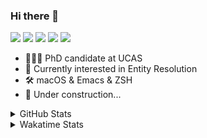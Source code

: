 ### Hi there 👋

[![](https://img.shields.io/badge/-Email-325180?logo=maildotru&logoColor=white&style=flat-square)](mailto:wang@tianshu.me)
[![](https://img.shields.io/badge/-GitHub-black?logo=GitHub&style=flat-square)](https://github.com/tshu-w)
[![](https://img.shields.io/badge/-Telegram-26a5e4?labelColor=fafafa&logo=telegram&style=flat-square)](https://t.me/tshu_w) 
[![](https://img.shields.io/badge/-Twitter-1da1f2?logo=Twitter&logoColor=white&style=flat-square)](https://twitter.com/tshu_w)
[![](https://komarev.com/ghpvc/?username=tshu-w&color=blueviolet&style=flat-square)]()



- 🧑🏻‍🎓 PhD candidate at UCAS
- 🔭 Currently interested in Entity Resolution
- 🛠 macOS & Emacs & ZSH
- 🚧 Under construction...

<details>

<summary>GitHub Stats</summary>

![Tianshu's GitHub stats](https://github-readme-stats.vercel.app/api?username=tshu-w&show_icons=true&theme=buefy&count_private=true)
  
</details>


<details>
  <summary>Wakatime Stats</summary>

  Currently, files accessed by tramp cannot be tracked by wakatime, see https://github.com/wakatime/wakatime-mode/issues/27
  <br>
  
<!--START_SECTION:waka-->
**I'm an Early 🐤** 

```text
🌞 Morning    70 commits     ██████░░░░░░░░░░░░░░░░░░░   25.93% 
🌆 Daytime    146 commits    █████████████░░░░░░░░░░░░   54.07% 
🌃 Evening    48 commits     ████░░░░░░░░░░░░░░░░░░░░░   17.78% 
🌙 Night      6 commits      ░░░░░░░░░░░░░░░░░░░░░░░░░   2.22%

```
📅 **I'm Most Productive on Saturday** 

```text
Monday       44 commits     ████░░░░░░░░░░░░░░░░░░░░░   16.3% 
Tuesday      43 commits     ████░░░░░░░░░░░░░░░░░░░░░   15.93% 
Wednesday    20 commits     █░░░░░░░░░░░░░░░░░░░░░░░░   7.41% 
Thursday     20 commits     █░░░░░░░░░░░░░░░░░░░░░░░░   7.41% 
Friday       45 commits     ████░░░░░░░░░░░░░░░░░░░░░   16.67% 
Saturday     49 commits     ████░░░░░░░░░░░░░░░░░░░░░   18.15% 
Sunday       49 commits     ████░░░░░░░░░░░░░░░░░░░░░   18.15%

```


📊 **This Week I Spent My Time On** 

```text
💬 Programming Languages: 
sh                       25 hrs 45 mins      ████████████████░░░░░░░░░   67.01% 
Emacs Lisp               6 hrs 47 mins       ████░░░░░░░░░░░░░░░░░░░░░   17.68% 
Bash                     2 hrs 37 mins       █░░░░░░░░░░░░░░░░░░░░░░░░   6.84% 
Org                      1 hr 49 mins        █░░░░░░░░░░░░░░░░░░░░░░░░   4.75% 
Other                    1 hr 25 mins        █░░░░░░░░░░░░░░░░░░░░░░░░   3.72%

🔥 Editors: 
Zsh                      25 hrs 45 mins      ████████████████░░░░░░░░░   67.01% 
Emacs                    12 hrs 41 mins      ████████░░░░░░░░░░░░░░░░░   32.99%

🐱‍💻 Projects: 
Terminal                 13 hrs 10 mins      ████████░░░░░░░░░░░░░░░░░   34.27% 
emacs                    7 hrs 24 mins       ████░░░░░░░░░░░░░░░░░░░░░   19.26% 
dotfiles                 6 hrs 24 mins       ████░░░░░░░░░░░░░░░░░░░░░   16.67% 
universal-blocker        6 hrs 8 mins        ████░░░░░░░░░░░░░░░░░░░░░   15.98% 
deep-learning-project-tem3 hrs 16 mins       ██░░░░░░░░░░░░░░░░░░░░░░░   8.52%

💻 Operating System: 
Mac                      24 hrs 45 mins      ████████████████░░░░░░░░░   64.41% 
Linux                    13 hrs 40 mins      █████████░░░░░░░░░░░░░░░░   35.59%

```

**I Mostly Code in Python** 

```text
Python                   7 repos             █████████░░░░░░░░░░░░░░░░   36.84% 
HTML                     2 repos             ██░░░░░░░░░░░░░░░░░░░░░░░   10.53% 
Emacs Lisp               2 repos             ██░░░░░░░░░░░░░░░░░░░░░░░   10.53% 
JavaScript               2 repos             ██░░░░░░░░░░░░░░░░░░░░░░░   10.53% 
TeX                      2 repos             ██░░░░░░░░░░░░░░░░░░░░░░░   10.53%

```



 Last Updated on 12/12/2021
<!--END_SECTION:waka-->
</details>
